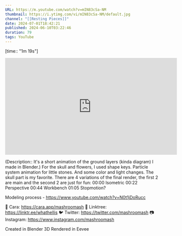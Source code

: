 ```yaml
---
URL: https://m.youtube.com/watch?v=mIN83cSa-NM
thumbnail: https://i.ytimg.com/vi/mIN83cSa-NM/default.jpg
channel: "[[Resting Pieces]]"
date: 2024-07-01T18:42:21
published: 2024-06-10T03:22:46
duration: 79
tags: YouTube
---
```

[time:: "1m 19s"]

<iframe width="560" height="315" src="https://www.youtube-nocookie.com/embed/mIN83cSa-NM" title="YouTube video player" frameborder="0" allow="accelerometer; autoplay; clipboard-write; encrypted-media; gyroscope; picture-in-picture" allowfullscreen></iframe>

(Description:: It's a short animation of the ground layers (kinda diagram) I made in Blender.)
For the skull and flowers, I used shape keys. Particle system animation for little stones. And some color and light changes. 
The skull part is my favorite. 
There are 4 variations of the final render, the first 2 are main and the second 2 are just for fun:
00:00 Isometric
00:22 Perspective
00:44 Workbench
01:05 Stopmotion?

Modeling process - https://www.youtube.com/watch?v=N0t1jDoRucc

💖 Cara: https://cara.app/mashroomash
🌱 Linktree: https://linktr.ee/whathellis
🐦 Twitter: https://twitter.com/mashroomash
📷 Instagram: https://www.instagram.com/mashroomash

Created in Blender 3D
Rendered in Eevee